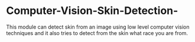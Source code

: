 # Computer-Vision-Skin-Detection-
This module can detect skin from an image using low level computer vision techniques and it also tries to detect from the skin what race you are from.

<img src="">
